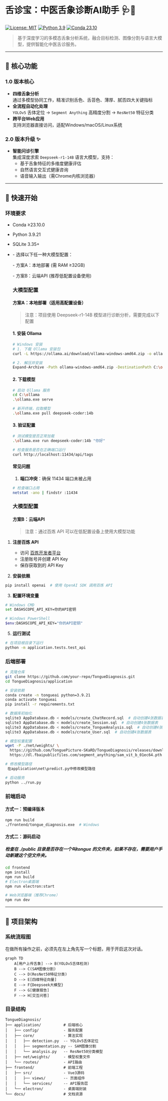 # 舌诊宝：中医舌象诊断AI助手 🩺🤖

[![License: MIT](https://img.shields.io/badge/License-MIT-blue.svg)](https://opensource.org/licenses/MIT)
[![Python 3.9](https://img.shields.io/badge/Python-3.9%2B-green.svg)](https://www.python.org/)
[![Conda 23.10](https://img.shields.io/badge/Conda-23.10%2B-blue.svg)](https://docs.conda.io/)

> 基于深度学习的多模态舌象分析系统，融合目标检测、图像分割与语言大模型，提供智能化中医舌诊服务。

---

## 📌 核心功能

### 1.0 版本核心
- **四维舌象分析**  
  通过多模型协同工作，精准识别舌色、舌苔色、薄厚、腻否四大关键指标
- **全流程自动化处理**  
  `YOLOv5` 舌体定位 → `Segment Anything` 高精度分割 → `ResNet50` 特征分类
- **跨平台Web应用**  
  支持浏览器直接访问，适配Windows/macOS/Linux系统

### 2.0 版本升级 ✨
- **智能问诊引擎**  
  集成深度求索 `Deepseek-r1-14B` 语言大模型，支持：
  - 基于舌象特征的多维度健康评估
  - 自然语言交互式健康咨询
  - 语音输入输出（需Chrome内核浏览器）

---

## 🚀 快速开始

### 环境要求
- Conda ≥23.10.0
- Python 3.9.21
- SQLite 3.35+
- \- 选择以下任一种大模型配置：

   \- 方案A：本地部署 (需 RAM ≥32GB)

   \- 方案B：云端API (推荐低配置设备使用)

  ### 大模型配置
  #### 方案A：本地部署（适用高配置设备）
  > 注意：项目使用 Deepseek-r1-14B 模型进行诊断分析，需要完成以下配置

  #### 1. 安装 Ollama
  ```bash
  # Windows 安装
  # 1. 下载 Ollama 安装包
  curl -L https://ollama.ai/download/ollama-windows-amd64.zip -o ollama-windows-amd64.zip
  
  # 2. 解压并安装
  Expand-Archive -Path ollama-windows-amd64.zip -DestinationPath C:\ollama
  ```

  #### 2. 下载模型
  ```bash
  # 启动 Ollama 服务
  cd C:\ollama
  .\ollama.exe serve
  
  # 新开终端，拉取模型
  .\ollama.exe pull deepseek-coder:14b
  ```

  #### 3. 验证配置
  ```bash
  # 测试模型是否正常加载
  .\ollama.exe run deepseek-coder:14b "你好"
  
  # 检查服务是否在正确端口运行
  curl http://localhost:11434/api/tags
  ```

  #### 常见问题
  1. **端口冲突**：确保 11434 端口未被占用
  ```bash
  # 检查端口占用
  netstat -ano | findstr :11434
  ```
  ### 大模型配置

  #### 方案B：云端API
  > 注意：通过百炼 API 可以在低配置设备上使用大模型功能

1. **注册百炼 API**
   - 访问 [百炼开发者平台](https://dashscope.aliyun.com/)
   - 注册账号并创建 API Key
   - 保存获取到的 API Key

2. **安装依赖**
```bash
pip install openai  # 使用 OpenAI SDK 调用百炼 API
```

3. **配置环境变量**
```bash
# Windows CMD
set DASHSCOPE_API_KEY=你的API密钥

# Windows PowerShell
$env:DASHSCOPE_API_KEY="你的API密钥"
```

5. **运行测试**
```bash
# 在项目根目录下运行
python -m application.tests.test_api
```

### 后端部署
```bash
# 克隆仓库
git clone https://github.com/your-repo/TongueDiagnosis.git
cd TongueDiagnosis/application

# 安装依赖
conda create -n tongueai python=3.9.21
conda activate tongueai
pip install -r requirements.txt

# 数据库初始化
sqlite3 AppDatabase.db < models/create_ChatRecord.sql  # 自动创建4张数据表
sqlite3 AppDatabase.db < models/create_Session.sql  # 自动创建4张数据表
sqlite3 AppDatabase.db < models/create_TongueAnalysis.sql  # 自动创建4张数据表
sqlite3 AppDatabase.db < models/create_User.sql  # 自动创建4张数据表

# 模型权重配置
wget -P ./net/weights/ \
  https://github.com/TonguePicture-SKaRD/TongueDiagnosis/releases/download/V1.0_Beta/{resnet50,yolov5}.pth \
  https://dl.fbaipublicfiles.com/segment_anything/sam_vit_b_01ec64.pth

# 修改模型路径
 在application\net\predict.py中修改模型路径

# 启动服务
python ../run.py
```

### 前端启动
#### 方式一：预编译版本
```bash
npm run build
./frontend/tongue_diagnosis.exe  # Windows
```

#### 方式二：源码启动
##### 检查在 ./public 目录是否存在一个叫tongue 的文件夹，如果不存在，需要用户手动新建这个空文件夹。
```bash
cd frontend
npm install
npm run build
# Electron桌面端
npm run electron:start

# Web浏览器端（推荐Chrome）
npm run dev
```

---

## 🧩 项目架构

### 系统流程图
在做所有操作之前，必须先在左上角先写一个标题，用于开启这次对话。
```mermaid
graph TD
    A[用户上传舌象] --> B(YOLOv5舌体检测)
    B --> C(SAM图像分割)
    C --> D(ResNet50特征分类)
    D --> E[四维特征向量]
    E --> F{Deepseek大模型}
    F --> G[健康报告]
    F --> H[交互问答]
```

### 目录结构
```
TongueDiagnosis/
├── application/          # 后端核心
│   ├── config/           - 服务配置
│   ├── core/             - 算法实现
│   │   ├── detection.py  -- YOLOv5舌体定位
│   │   ├── segmentation.py -- SAM图像分割
│   │   └── analysis.py   -- ResNet50分类模型
│   ├── net/weights/      - 模型权重文件
│   └── routes/           - API路由
├── frontend/             # 前端工程
│   ├── src/              - Vue3源码
│   │   ├── views/        -- 页面组件
│   │   └── services/     -- API服务层
│   └── electron/         - 桌面端封装
└── docs/                 # 文档资源
```